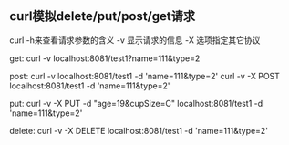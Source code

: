## curl模拟delete/put/post/get请求

curl -h来查看请求参数的含义
-v 显示请求的信息
-X 选项指定其它协议

get:
    curl -v localhost:8081/test1?name=111&type=2

post:
    curl -v localhost:8081/test1 -d 'name=111&type=2'
    curl -v -X POST localhost:8081/test1 -d 'name=111&type=2'

put:
    curl -v -X PUT -d "age=19&cupSize=C" localhost:8081/test1 -d 'name=111&type=2'

delete:
    curl -v -X DELETE localhost:8081/test1 -d 'name=111&type=2'
